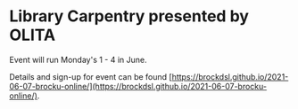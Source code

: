 # Library Carpentry presented by OLITA

Event will run Monday's 1 - 4 in June.

Details and sign-up for event can be found [https://brockdsl.github.io/2021-06-07-brocku-online/](https://brockdsl.github.io/2021-06-07-brocku-online/).
